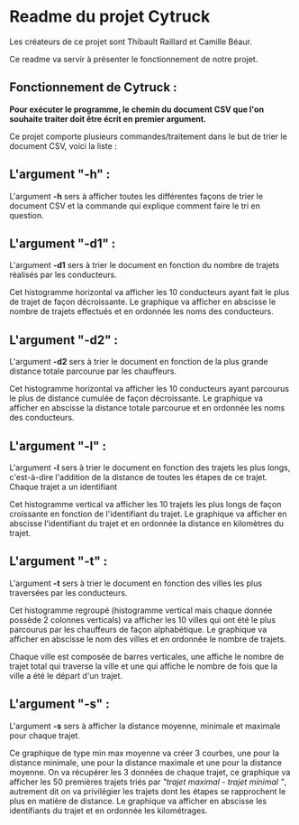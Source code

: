 # Readme du projet Cytruck

Les créateurs de ce projet sont Thibault Raillard et Camille Béaur.

Ce readme va servir à présenter le fonctionnement de notre projet.

## Fonctionnement de Cytruck :

**Pour exécuter le programme, le chemin du document CSV que l'on souhaite traiter doit être écrit en premier argument.**

Ce projet comporte plusieurs commandes/traitement dans le but de trier le document CSV, voici la liste :

## L'argument "-h" : 

L'argument **-h** sers à afficher toutes les différentes façons de trier le document CSV et la commande qui explique comment faire le tri en question. 

## L'argument "-d1" : 

L'argument **-d1** sers à trier le document en fonction du nombre de trajets réalisés par les conducteurs. 

Cet histogramme horizontal va afficher les 10 conducteurs ayant fait le plus de trajet de façon décroissante. Le graphique va afficher en abscisse le nombre de trajets effectués et en ordonnée les noms des conducteurs. 

## L'argument "-d2" :

L'argument **-d2** sers à trier le document en fonction de la plus grande distance totale parcourue par les chauffeurs.

Cet histogramme horizontal va afficher les 10 conducteurs ayant parcourus le plus de distance cumulée de façon décroissante. Le graphique va afficher en abscisse la distance totale parcourue et en ordonnée les noms des conducteurs.

## L'argument "-l" :

L'argument **-l** sers à trier le document en fonction des trajets les plus longs, c'est-à-dire l'addition de la distance de toutes les étapes de ce trajet. Chaque trajet a un identifiant

Cet histogramme vertical va afficher les 10 trajets les plus longs de façon croissante en fonction de l'identifiant du trajet. Le graphique va afficher en abscisse l'identifiant du trajet et en ordonnée la distance en kilomètres du trajet.

## L'argument "-t" :

L'argument **-t** sers à trier le document en fonction des villes les plus traversées par les conducteurs.

Cet histogramme regroupé (histogramme vertical mais chaque donnée possède 2 colonnes verticals) va afficher les 10 villes qui ont été le plus parcourus par les chauffeurs de façon alphabétique. Le graphique va afficher en abscisse le nom des villes et en ordonnée le nombre de trajets. 

Chaque ville est composée de barres verticales, une affiche le nombre de trajet total qui traverse la ville et une qui affiche le nombre de fois que la ville a été le départ d'un trajet.

## L'argument "-s" :

L'argument **-s** sers à afficher la distance moyenne, minimale et maximale pour chaque trajet. 

Ce graphique de type min max moyenne va créer 3 courbes, une pour la distance minimale, une pour la distance maximale et une pour la distance moyenne. On va récupérer les 3 données de chaque trajet, ce graphique va afficher les 50 premières trajets triés par *"trajet maximal - trajet minimal "*, autrement dit on va privilégier les trajets dont les étapes se rapprochent le plus en matière de distance. Le graphique va afficher en abscisse les identifiants du trajet et en ordonnée les kilométrages.
